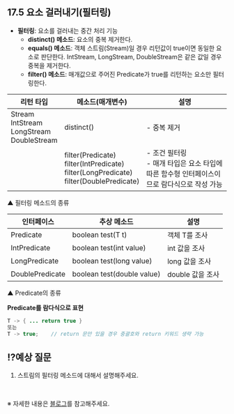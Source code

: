 ## 17.5 요소 걸러내기(필터링)

- **필터링**: 요소를 걸러내는 중간 처리 기능
  - **distinct() 메소드**: 요소의 중복 제거한다.
  - **equals() 메소드**: 객체 스트림(Stream)일 경우 리턴값이 true이면 동일한 요소로 판단한다. IntStream, LongStream, DoubleStream은 같은 값일 경우 중복을 제거한다.
  - **filter() 메소드**: 매개값으로 주어진 Predicate가 true를 리턴하는 요소만 필터링한다.

| 리턴 타입  | 메소드(매개변수)  | 설명  |
|---|---|---|
| Stream<br />IntStream<br />LongStream<br />DoubleStream  | distinct() | - 중복 제거 |
| | filter(Predicate<T>) <br />filter(IntPredicate)<br />filter(LongPredicate)<br />filter(DoublePredicate) | - 조건 필터링<br />- 매개 타입은 요소 타입에 따른 함수형 인터페이스이므로 람다식으로 작성 가능 |

▲ 필터링 메소드의 종류

| 인터페이스  | 추상 메소드  | 설명  |
|---|---|---|
| Predicate<T>  | boolean test(T t) | 객체 T를 조사 |
| IntPredicate  | boolean test(int value) | int 값을 조사 |
| LongPredicate  | boolean test(long value) | long 값을 조사 |
| DoublePredicate  | boolean test(double value) | double 값을 조사 |

▲ Predicate의 종류

**Predicate<T>를 람다식으로 표현**

```java
T -> { ... return true }
또는
T -> true;    // return 문만 있을 경우 중괄호와 return 키워드 생략 가능
```

## ⁉️예상 질문

1. 스트림의 필터링 메소드에 대해서 설명해주세요.

&nbsp;

※ 자세한 내용은 [블로그](https://mandusitstudy.tistory.com/374)를 참고해주세요.